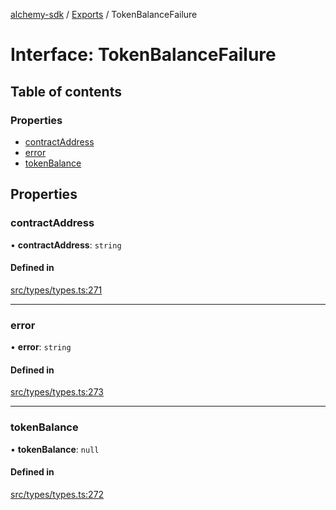 [alchemy-sdk](../README.md) / [Exports](../modules.md) / TokenBalanceFailure

# Interface: TokenBalanceFailure

## Table of contents

### Properties

- [contractAddress](TokenBalanceFailure.md#contractaddress)
- [error](TokenBalanceFailure.md#error)
- [tokenBalance](TokenBalanceFailure.md#tokenbalance)

## Properties

### contractAddress

• **contractAddress**: `string`

#### Defined in

[src/types/types.ts:271](https://github.com/alchemyplatform/alchemy-sdk-js/blob/fb68bb4a/src/types/types.ts#L271)

___

### error

• **error**: `string`

#### Defined in

[src/types/types.ts:273](https://github.com/alchemyplatform/alchemy-sdk-js/blob/fb68bb4a/src/types/types.ts#L273)

___

### tokenBalance

• **tokenBalance**: ``null``

#### Defined in

[src/types/types.ts:272](https://github.com/alchemyplatform/alchemy-sdk-js/blob/fb68bb4a/src/types/types.ts#L272)
